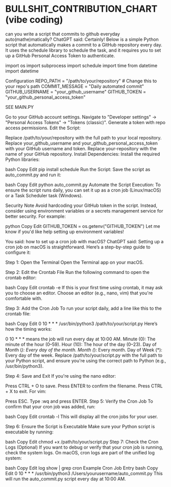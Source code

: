 # BULLSHIT_CONTRIBUTION_CHART (vibe coding)

can you write a script that commits to github everyday auto(mathe)matically?
ChatGPT said:
Certainly! Below is a simple Python script that automatically makes a commit to a GitHub repository every day. It uses the schedule library to schedule the task, and it requires you to set up a GitHub Personal Access Token to authenticate.

import os
import subprocess
import schedule
import time
from datetime import datetime

Configuration
REPO_PATH = "/path/to/your/repository"  # Change this to your repo's path
COMMIT_MESSAGE = "Daily automated commit"
GITHUB_USERNAME = "your_github_username"
GITHUB_TOKEN = "your_github_personal_access_token"

SEE MAIN.PY

Go to your GitHub account settings.
Navigate to "Developer settings" → "Personal Access Tokens" → "Tokens (classic)".
Generate a token with repo access permissions.
Edit the Script:

Replace /path/to/your/repository with the full path to your local repository.
Replace your_github_username and your_github_personal_access_token with your GitHub username and token.
Replace your-repository with the name of your GitHub repository.
Install Dependencies: Install the required Python libraries:

bash
Copy
Edit
pip install schedule
Run the Script: Save the script as auto_commit.py and run it:

bash
Copy
Edit
python auto_commit.py
Automate the Script Execution: To ensure the script runs daily, you can set it up as a cron job (Linux/macOS) or a Task Scheduler task (Windows).

Security Note
Avoid hardcoding your GitHub token in the script. Instead, consider using environment variables or a secrets management service for better security. For example:

python
Copy
Edit
GITHUB_TOKEN = os.getenv("GITHUB_TOKEN")
Let me know if you'd like help setting up environment variables!

You said:
how to set up a cron job with macOS?
ChatGPT said:
Setting up a cron job on macOS is straightforward. Here’s a step-by-step guide to configure it:

Step 1: Open the Terminal
Open the Terminal app on your macOS.

Step 2: Edit the Crontab File
Run the following command to open the crontab editor:

bash
Copy
Edit
crontab -e
If this is your first time using crontab, it may ask you to choose an editor. Choose an editor (e.g., nano, vim) that you're comfortable with.

Step 3: Add the Cron Job
To run your script daily, add a line like this to the crontab file:

bash
Copy
Edit
0 10 * * * /usr/bin/python3 /path/to/your/script.py
Here’s how the timing works:

0 10 * * * means the job will run every day at 10:00 AM.
Minute (0): The minute of the hour (0–59).
Hour (10): The hour of the day (0–23).
Day of Month (*): Every day of the month.
Month (*): Every month.
Day of Week (*): Every day of the week.
Replace /path/to/your/script.py with the full path to your Python script, and ensure you're using the correct path to Python (e.g., /usr/bin/python3).

Step 4: Save and Exit
If you're using the nano editor:

Press CTRL + O to save.
Press ENTER to confirm the filename.
Press CTRL + X to exit.
For vim:

Press ESC.
Type :wq and press ENTER.
Step 5: Verify the Cron Job
To confirm that your cron job was added, run:

bash
Copy
Edit
crontab -l
This will display all the cron jobs for your user.

Step 6: Ensure the Script is Executable
Make sure your Python script is executable by running:

bash
Copy
Edit
chmod +x /path/to/your/script.py
Step 7: Check the Cron Logs (Optional)
If you want to debug or verify that your cron job is running, check the system logs. On macOS, cron logs are part of the unified log system:

bash
Copy
Edit
log show | grep cron
Example Cron Job Entry
bash
Copy
Edit
0 10 * * * /usr/bin/python3 /Users/yourusername/auto_commit.py
This will run the auto_commit.py script every day at 10:00 AM.

